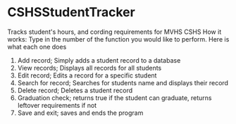 # CSHSStudentTracker
Tracks student's hours, and cording requirements for MVHS CSHS
How it works:
Type in the number of the function you would like to perform. Here is what each one does
1. Add record; Simply adds a student record to a database
2. View records; Displays all records for all students
3. Edit record; Edits a record for a specific student
4. Search for record; Searches for students name and displays their record
5. Delete record; Deletes a student record
6. Graduation check; returns true if the student can graduate, returns leftover requirements if not
7. Save and exit; saves and ends the program
